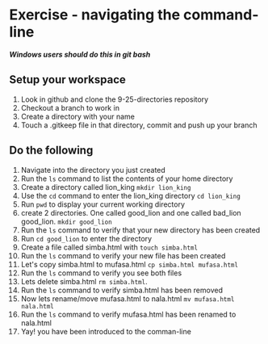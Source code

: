 # Exercise - navigating the command-line

***Windows users should do this in git bash***

## Setup your workspace
1. Look in github and clone the 9-25-directories repository
2. Checkout a branch to work in
3. Create a directory with your name
4. Touch a .gitkeep file in that directory, commit and push up your branch

## Do the following
1. Navigate into the directory you just created
2. Run the `ls` command to list the contents of your home directory
3. Create a directory called lion_king `mkdir lion_king`
4. Use the `cd` command to enter the lion_king directory `cd lion_king`
5. Run `pwd` to display your current working directory
6. create 2 directories. One called good_lion and one called bad_lion good_lion. `mkdir good_lion`
7. Run the `ls` command to verify that your new directory has been created
8. Run `cd good_lion` to enter the directory
9. Create a file called simba.html with `touch simba.html`
10. Run the `ls` command to verify your new file has been created
11. Let's copy simba.html to mufasa.html `cp simba.html mufasa.html`
12. Run the `ls` command to verify you see both files
13. Lets delete simba.html `rm simba.html`.
14. Run the `ls` command to verify simba.html has been removed
15. Now lets rename/move mufasa.html to nala.html `mv mufasa.html nala.html`
16. Run the `ls` command to verify mufasa.html has been renamed to nala.html
17. Yay! you have been introduced to the comman-line